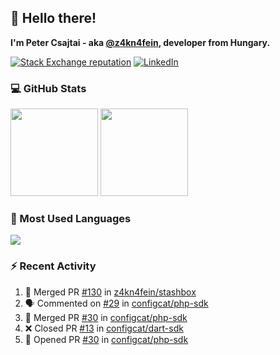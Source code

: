 ## 👋 Hello there!

**I'm Peter Csajtai - aka [@z4kn4fein](https://github.com/z4kn4fein), developer from Hungary.**

[![Stack Exchange reputation](https://img.shields.io/stackexchange/stackoverflow/r/8700582?color=orange&label=reputation&logo=stackoverflow&style=for-the-badge)](https://stackoverflow.com/users/8700582)
[![LinkedIn](https://img.shields.io/badge/linkedin-%230077B5.svg?style=for-the-badge&logo=linkedin&logoColor=white)](https://www.linkedin.com/in/csajtai-p%C3%A9ter-45395341/)

### 💻 GitHub Stats

<div>
  <img height="140px" src="https://github-readme-stats-pcsajtai.vercel.app/api?username=z4kn4fein&show_icons=true&hide_border=true&count_private=true&custom_title=Stats&theme=dracula&line_height=24&hide_title=true">
  <img height="140px" src="https://streak-stats.demolab.com?user=z4kn4fein&theme=dracula&hide_border=true">
  
</div>

### :toolbox: Most Used Languages

<img src="https://github-readme-stats-pcsajtai.vercel.app/api/top-langs/?username=z4kn4fein&theme=dracula&hide_border=true&layout=compact&langs_count=8&hide_title=true">

### :zap: Recent Activity

<!--START_SECTION:activity-->
1. 🎉 Merged PR [#130](https://github.com/z4kn4fein/stashbox/pull/130) in [z4kn4fein/stashbox](https://github.com/z4kn4fein/stashbox)
2. 🗣 Commented on [#29](https://github.com/configcat/php-sdk/issues/29) in [configcat/php-sdk](https://github.com/configcat/php-sdk)
3. 🎉 Merged PR [#30](https://github.com/configcat/php-sdk/pull/30) in [configcat/php-sdk](https://github.com/configcat/php-sdk)
4. ❌ Closed PR [#13](https://github.com/configcat/dart-sdk/pull/13) in [configcat/dart-sdk](https://github.com/configcat/dart-sdk)
5. 💪 Opened PR [#30](https://github.com/configcat/php-sdk/pull/30) in [configcat/php-sdk](https://github.com/configcat/php-sdk)
<!--END_SECTION:activity-->
